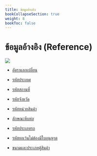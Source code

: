 ```yaml
---
title: ข้อมูลอ้างอิง 
bookCollapseSection: true
weight: 8
bookToc: false
---
```


ข้อมูลอ้างอิง (Reference)
===

![](https://www.careeraddict.com/uploads/article/53728/Reference_20word_20written_20on_20wood_20block_201.jpg)

-   [อัตราแลกเปลี่ยน](/knowledge-center/customs-clearance/docs/reference/exchange-rate/)

-   [รหัสประเทศ](/knowledge-center/customs-clearance/docs/reference/country/)

-   [รหัสสถานที่](/knowledge-center/customs-clearance/docs/reference/area/)

-   [รหัสจังหวัด](/knowledge-center/customs-clearance/docs/reference/province/)

-   [รหัสหน่วยสินค้า](/knowledge-center/customs-clearance/docs/reference/unit/)
-   [ลักษณะหีบห่อ](/knowledge-center/customs-clearance/docs/reference/package/)
-   [รหัสประเภทรถ](/knowledge-center/customs-clearance/docs/reference/cartype/)
-   [รหัสยกเว้นไม่ต้องมีใบอนุญาต](/knowledge-center/customs-clearance/docs/reference/exempt/)
-   [ขนาดและประเภทตู้สินค้า](/knowledge-center/customs-clearance/docs/reference/container-code/)